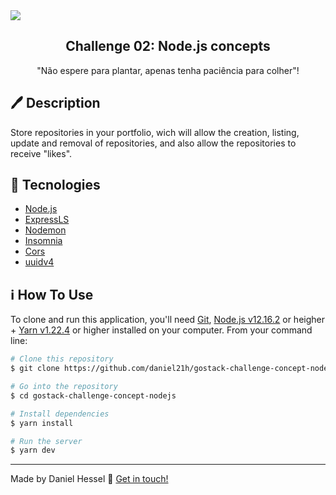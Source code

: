 <img src="https://storage.googleapis.com/golden-wind/bootcamp-gostack/header-desafios.png">

<h2 align="center">Challenge 02: Node.js concepts</h2>

<p align="center">"Não espere para plantar, apenas tenha paciência para colher"!</p>

## :pen: Description
<p>Store repositories in your portfolio, wich will allow the creation, listing, update and removal of repositories, and also allow the repositories to receive "likes".</p>

## :rocket: Tecnologies

-  [Node.js](https://nodejs.org/)
-  [ExpressLS](https://expressjs.com/pt-br/)
-  [Nodemon](https://nodemon.io/)
-  [Insomnia](https://insomnia.rest/)
-  [Cors](https://www.npmjs.com/package/cors)
-  [uuidv4](https://www.npmjs.com/package/uuidv4)

## :information_source: How To Use

To clone and run this application, you'll need [Git](https://git-scm.com), [Node.js v12.16.2][nodejs] or heigher + [Yarn v1.22.4][yarn] or higher installed on your computer. From your command line:

```bash
# Clone this repository
$ git clone https://github.com/daniel21h/gostack-challenge-concept-nodejs.git

# Go into the repository
$ cd gostack-challenge-concept-nodejs

# Install dependencies
$ yarn install

# Run the server
$ yarn dev
```
---

Made by Daniel Hessel :wave: [Get in touch!](https://www.linkedin.com/in/daniel-hessel-240731176/)

[nodejs]: https://nodejs.org/
[yarn]: https://yarnpkg.com/
